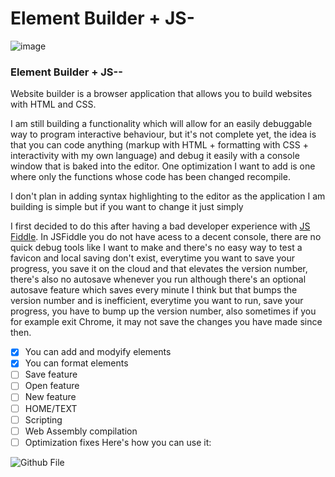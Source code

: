 # Element Builder + JS-
![image](https://github.com/codemanticism/websitebuilder/assets/67880895/9598751d-a93d-44ce-bd54-353e2ce1cdf9)


### Element Builder + JS--


Website builder is a browser application that allows you to build websites with HTML and CSS.

I am still building a functionality which will allow for an easily debuggable way to program interactive behaviour, but it's not complete yet, the idea is that you can code anything (markup with HTML + formatting with CSS + interactivity with my own language) and debug it easily with a console window that is baked into the editor. One optimization I want to add is one where only the functions whose code has been changed recompile.

I don't plan in adding syntax highlighting to the editor as the application I am building is simple but if you want to change it just simply

I first decided to do this after having a bad developer experience with [JS Fiddle](https://jsfiddle.net/). In JSFiddle you do not have acess to a decent console, there are no quick debug tools like I want to make and there's no easy way to test a favicon and local saving don't exist, everytime you want to save your progress, you save it on the cloud and that elevates the version number, there's also no autosave whenever you run although there's an optional autosave feature which saves every minute I think but that bumps the version number and is inefficient, everytime you want to run, save your progress, you have to bump up the version number, also sometimes if you for example exit Chrome, it may not save the changes you have made since then.

- [x] You can add and modyify elements
- [X] You can format elements 
- [ ] Save feature
- [ ] Open feature
- [ ] New feature
- [ ] HOME/TEXT
- [ ] Scripting
- [ ] Web Assembly compilation
- [ ] Optimization fixes
Here's how you can use it:

![Github File](https://github.com/codemanticism/websitebuilder/assets/67880895/5f0f5b51-0cfc-4e62-8a91-57554462ab35)

